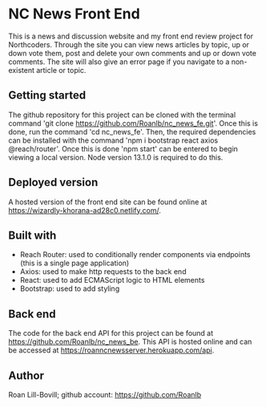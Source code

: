 # NC News Front End

This is a news and discussion website and my front end review project for Northcoders. Through the site you can view news articles by topic, up or down vote them, post and delete your own comments and up or down vote comments. The site will also give an error page if you navigate to a non-existent article or topic.

## Getting started

The github repository for this project can be cloned with the terminal command 'git clone https://github.com/Roanlb/nc_news_fe.git'. Once this is done, run the command 'cd nc_news_fe'. Then, the required dependencies can be installed with the command 'npm i bootstrap react axios @reach/router'. Once this is done 'npm start' can be entered to begin viewing a local version. Node version 13.1.0 is required to do this.

## Deployed version

A hosted version of the front end site can be found online at https://wizardly-khorana-ad28c0.netlify.com/.

## Built with

- Reach Router: used to conditionally render components via endpoints (this is a single page application)
- Axios: used to make http requests to the back end
- React: used to add ECMAScript logic to HTML elements
- Bootstrap: used to add styling

## Back end

The code for the back end API for this project can be found at https://github.com/Roanlb/nc_news_be. This API is hosted online and can be accessed at https://roanncnewsserver.herokuapp.com/api.

## Author

Roan Lill-Bovill; github account: https://github.com/Roanlb
